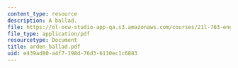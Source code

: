 ```yaml
---
content_type: resource
description: A ballad.
file: https://ol-ocw-studio-app-qa.s3.amazonaws.com/courses/21l-703-english-renaissance-drama-theatre-and-society-in-the-age-of-shakespeare-fall-2003/e439ad80a4f7198d76d36110ec1c6883_arden_ballad.pdf
file_type: application/pdf
resourcetype: Document
title: arden_ballad.pdf
uid: e439ad80-a4f7-198d-76d3-6110ec1c6883
---
```

